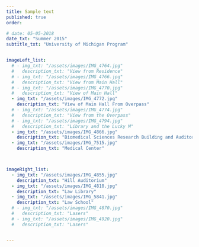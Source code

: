 ```yaml
---
title: Sample text
published: true
order: 

# date: 05-05-2018
date_txt: "Summer 2015"
subtitle_txt: "University of Michigan Program"


imageLeft_list:
  # - img_txt: "/assets/images/IMG_4764.jpg"
  #   description_txt: "View from Residence"
  # - img_txt: "/assets/images/IMG_4766.jpg"
  #   description_txt: "View from Main Hall"
  # - img_txt: "/assets/images/IMG_4770.jpg"
  #   description_txt: "View of Main Hall"
  - img_txt: "/assets/images/IMG_4772.jpg"
    description_txt: "View of Main Hall From Overpass"
  # - img_txt: "/assets/images/IMG_4774.jpg"
  #   description_txt: "View from the Overpass"
  # - img_txt: "/assets/images/IMG_4794.jpg"
  #   description_txt: "Library and the Lucky M"
  - img_txt: "/assets/images/IMG_4866.jpg"
    description_txt: "Biomedical Sciences Research Building and Auditorium"
  - img_txt: "/assets/images/IMG_7515.jpg"
    description_txt: "Medical Center"



imageRight_list:
  - img_txt: "/assets/images/IMG_4855.jpg"
    description_txt: "Hill Auditorium"
  - img_txt: "/assets/images/IMG_4810.jpg"
    description_txt: "Law Library"
  - img_txt: "/assets/images/IMG_5841.jpg"
    description_txt: "Law School"
  # - img_txt: "/assets/images/IMG_4870.jpg"
  #   description_txt: "Lasers"
  # - img_txt: "/assets/images/IMG_4920.jpg"
  #   description_txt: "Lasers"


---
```

